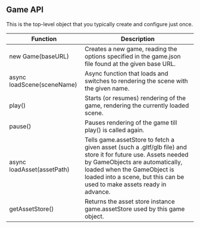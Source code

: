 ## Game API
This is the top-level object that you typically create and configure just once.

| Function                                     | Description                                                                      |
| -------------------------------------------- | -------------------------------------------------------------------------------- |
| new Game(baseURL)                            | Creates a new game, reading the options specified in the game.json file found at the given base URL. |
| async loadScene(sceneName)                    | Async function that loads and switches to rendering the scene with the given name. |
| play()                                       | Starts (or resumes) rendering of the game, rendering the currently loaded scene. |
| pause()                                      | Pauses rendering of the game till play() is called again.                        |
| async loadAsset(assetPath)                   | Tells game.assetStore to fetch a given asset (such a .gltf/glb file) and store it for future use. Assets needed by GameObjects are automatically, loaded when the GameObject is loaded into a scene, but this can be used to make assets ready in advance. |
| getAssetStore()                              | Returns the asset store instance game.assetStore used by this game object.       |
